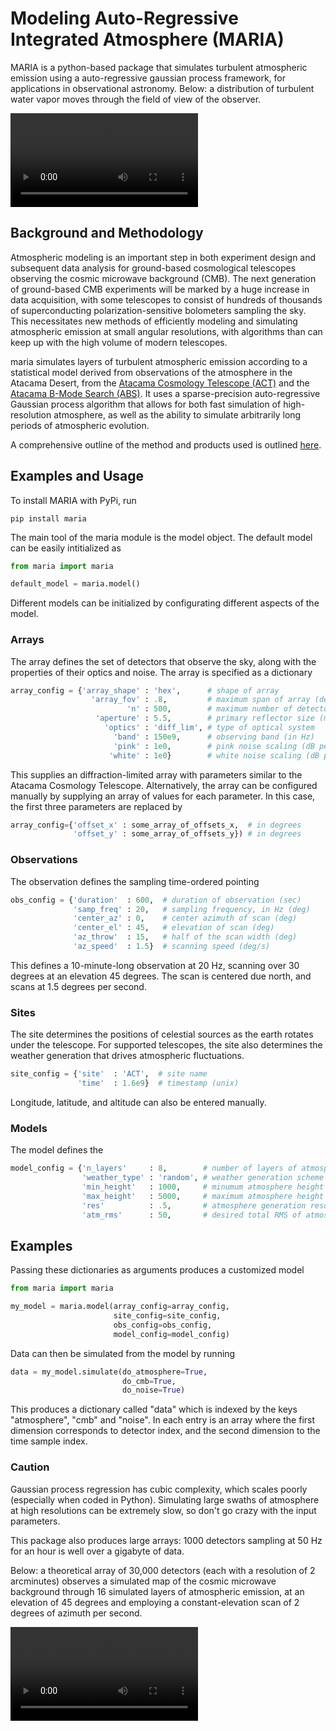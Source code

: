 # Modeling Auto-Regressive Integrated Atmosphere (MARIA)

MARIA is a python-based package that simulates turbulent atmospheric emission using a auto-regressive gaussian process framework, for applications in observational astronomy. Below: a distribution of turbulent water vapor moves through the field of view of the observer. 

![Watch the video](https://user-images.githubusercontent.com/41275226/117068746-acbf8980-acf9-11eb-8016-64fa01e12a77.mp4)

## Background and Methodology

Atmospheric modeling is an important step in both experiment design and subsequent data analysis for ground-based cosmological telescopes observing the cosmic microwave background (CMB). The next generation of ground-based CMB experiments will be marked by a huge increase in data acquisition, with some telescopes to consist of hundreds of thousands of superconducting polarization-sensitive bolometers sampling the sky. This necessitates new methods of efficiently modeling and simulating atmospheric emission at small angular resolutions, with algorithms than can keep up with the high volume of modern telescopes. 

maria simulates layers of turbulent atmospheric emission according to a statistical model derived from observations of the atmosphere in the Atacama Desert, from the [Atacama Cosmology Telescope (ACT)](https://lambda.gsfc.nasa.gov/product/act/) and the [Atacama B-Mode Search (ABS)](https://lambda.gsfc.nasa.gov/product/abs/). It uses a sparse-precision auto-regressive Gaussian process algorithm that allows for both fast simulation of high-resolution atmosphere, as well as the ability to simulate arbitrarily long periods of atmospheric evolution. 


A comprehensive outline of the method and products used is outlined [here](https://github.com/tomachito/maria/blob/main/README.md). 


## Examples and Usage 

To install MARIA with PyPi, run

```console
pip install maria
```
The main tool of the maria module is the model object. The default model can be easily intitialized as 

```python
from maria import maria

default_model = maria.model()
```

Different models can be initialized by configurating different aspects of the model.

### Arrays

The array defines the set of detectors that observe the sky, along with the properties of their optics and noise. The array is specified as a dictionary

```python
array_config = {'array_shape' : 'hex',      # shape of array
                  'array_fov' : .8,         # maximum span of array (deg)
                          'n' : 500,        # maximum number of detectors (deg)
                   'aperture' : 5.5,        # primary reflector size (meters)
                     'optics' : 'diff_lim', # type of optical system 
                       'band' : 150e9,      # observing band (in Hz)
                       'pink' : 1e0,        # pink noise scaling (dB per octave)
                      'white' : 1e0}        # white noise scaling (dB per Hz)
```
This supplies an diffraction-limited array with parameters similar to the Atacama Cosmology Telescope. Alternatively, the array can be configured manually by supplying an array of values for each parameter. In this case, the first three parameters are replaced by

```python
array_config={'offset_x' : some_array_of_offsets_x,  # in degrees
              'offset_y' : some_array_of_offsets_y}) # in degrees
```

### Observations

The observation defines the sampling time-ordered pointing
```python
obs_config = {'duration'  : 600,  # duration of observation (sec)
              'samp_freq' : 20,   # sampling frequency, in Hz (deg)
              'center_az' : 0,    # center azimuth of scan (deg)
              'center_el' : 45,   # elevation of scan (deg)
              'az_throw'  : 15,   # half of the scan width (deg)
              'az_speed'  : 1.5}  # scanning speed (deg/s)
```
This defines a 10-minute-long observation at 20 Hz, scanning over 30 degrees at an elevation 45 degrees. The scan is centered due north, and scans at 1.5 degrees per second. 

### Sites

The site determines the positions of celestial sources as the earth rotates under the telescope. For supported telescopes, the site also determines the weather generation that drives atmospheric fluctuations. 
```python
site_config = {'site'  : 'ACT',  # site name
               'time'  : 1.6e9}  # timestamp (unix)
```
Longitude, latitude, and altitude can also be entered manually. 

### Models

The model defines the 

```python
model_config = {'n_layers'     : 8,        # number of layers of atmosphere to simulate
                'weather_type' : 'random', # weather generation scheme 
                'min_height'   : 1000,     # minumum atmosphere height (meters)
                'max_height'   : 5000,     # maximum atmosphere height (meters)
                'res'          : .5,       # atmosphere generation resolution (fraction of beam resolution)
                'atm_rms'      : 50,       # desired total RMS of atmospheric signal
```

## Examples

Passing these dictionaries as arguments produces a customized model

```python
from maria import maria

my_model = maria.model(array_config=array_config,
                       site_config=site_config,
                       obs_config=obs_config,
                       model_config=model_config)
```
Data can then be simulated from the model by running 

```python
data = my_model.simulate(do_atmosphere=True,
                         do_cmb=True,
                         do_noise=True)
```
This produces a dictionary called "data" which is indexed by the keys "atmosphere", "cmb" and "noise". In each entry is an array where the first dimension corresponds to detector index, and the second dimension to the time sample index. 

### Caution

Gaussian process regression has cubic complexity, which scales poorly (especially when coded in Python). Simulating large swaths of atmosphere at high resolutions can be extremely slow, so don't go crazy with the input parameters. 

This package also produces large arrays: 1000 detectors sampling at 50 Hz for an hour is well over a gigabyte of data. 





Below: a theoretical array of 30,000 detectors (each with a resolution of 2 arcminutes) observes a simulated map of the cosmic microwave background through 16 simulated layers of atmospheric emission, at an elevation of 45 degrees and employing a constant-elevation scan of 2 degrees of azimuth per second. 

![Watch the video](https://user-images.githubusercontent.com/41275226/115489537-539c2400-a22a-11eb-9f3f-013b4c5e8f6a.mp4)

